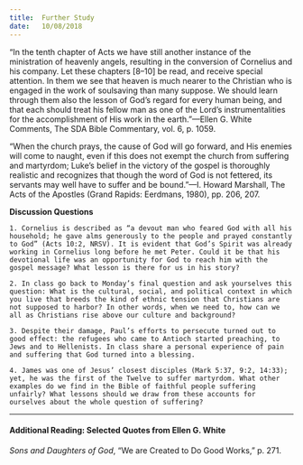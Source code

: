 ```yaml
---
title:  Further Study
date:   10/08/2018
---
```


“In the tenth chapter of Acts we have still another instance of the ministration of heavenly angels, resulting in the conversion of Cornelius and his company. Let these chapters [8–10] be read, and receive special attention. In them we see that heaven is much nearer to the Christian who is engaged in the work of soulsaving than many suppose. We should learn through them also the lesson of God’s regard for every human being, and that each should treat his fellow man as one of the Lord’s instrumentalities for the accomplishment of His work in the earth.”—Ellen G. White Comments, The SDA Bible Commentary, vol. 6, p. 1059.

“When the church prays, the cause of God will go forward, and His enemies will come to naught, even if this does not exempt the church from suffering and martyrdom; Luke’s belief in the victory of the gospel is thoroughly realistic and recognizes that though the word of God is not fettered, its servants may well have to suffer and be bound.”—I. Howard Marshall, The Acts of the Apostles (Grand Rapids: Eerdmans, 1980), pp. 206, 207.

**Discussion Questions**

`1.	Cornelius is described as “a devout man who feared God with all his household; he gave alms generously to the people and prayed constantly to God” (Acts 10:2, NRSV). It is evident that God’s Spirit was already working in Cornelius long before he met Peter. Could it be that his devotional life was an opportunity for God to reach him with the gospel message? What lesson is there for us in his story?`

`2.	In class go back to Monday’s final question and ask yourselves this question: What is the cultural, social, and political context in which you live that breeds the kind of ethnic tension that Christians are not supposed to harbor? In other words, when we need to, how can we all as Christians rise above our culture and background?`

`3.	Despite their damage, Paul’s efforts to persecute turned out to good effect: the refugees who came to Antioch started preaching, to Jews and to Hellenists. In class share a personal experience of pain and suffering that God turned into a blessing.`

`4.	James was one of Jesus’ closest disciples (Mark 5:37, 9:2, 14:33); yet, he was the first of the Twelve to suffer martyrdom. What other examples do we find in the Bible of faithful people suffering unfairly? What lessons should we draw from these accounts for ourselves about the whole question of suffering?`

---

#### Additional Reading: Selected Quotes from Ellen G. White

_Sons and Daughters of God_, “We are Created to Do Good Works,” p. 271.